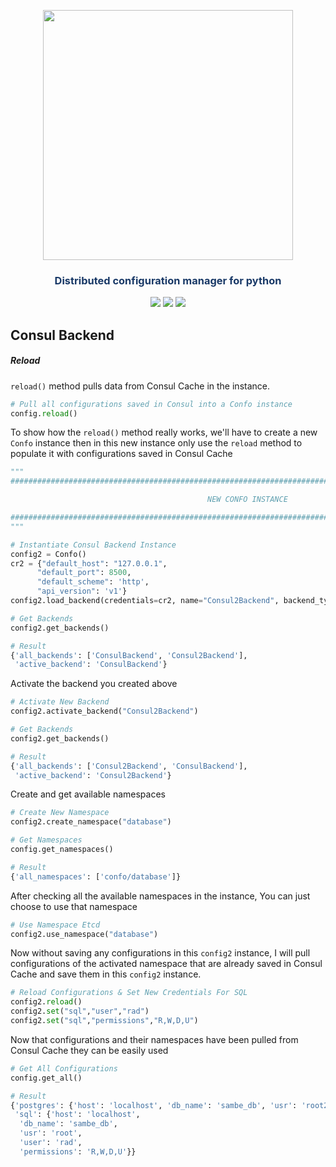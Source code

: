 


<p align="center"><img src="https://raw.githubusercontent.com/sambe-consulting/confo/master/assets/logo.png" width="400"></p>

<p align="center"><h3 style="color: #193967; text-align: center">Distributed configuration manager for python</h3></p>

<p align="center">
<a href="https://github.com/sambe-consulting/confo/actions/workflows/pytest-workflow.yml"><img src="https://github.com/sambe-consulting/confo/actions/workflows/pytest-workflow.yml/badge.svg"></a>
<a href="https://houndci.com"><img src="https://img.shields.io/badge/Reviewed_by-Hound-8E64B0.svg"></a>
<a href="https://github.com/apache/zookeeper/blob/master/LICENSE.txt"><img src="https://img.shields.io/github/license/apache/zookeeper"></a>


</p>

## Consul Backend
##### Reload

`reload()` method pulls data from Consul Cache in the instance.

```python
# Pull all configurations saved in Consul into a Confo instance
config.reload()
```
To show how the `reload()` method really works, we'll have to create a new `Confo` instance then in this new instance only use the `reload` method to populate it with configurations saved in Consul Cache

```python
"""
###################################################################################################################

                                            NEW CONFO INSTANCE

###################################################################################################################
"""       

# Instantiate Consul Backend Instance 
config2 = Confo()
cr2 = {"default_host": "127.0.0.1",
      "default_port": 8500,
      "default_scheme": 'http',
      "api_version": 'v1'}
config2.load_backend(credentials=cr2, name="Consul2Backend", backend_type=BE.CONSUL_BACKEND)

# Get Backends
config2.get_backends()

# Result
{'all_backends': ['ConsulBackend', 'Consul2Backend'],
 'active_backend': 'ConsulBackend'}
```

Activate the backend you created above

```python
# Activate New Backend
config2.activate_backend("Consul2Backend")

# Get Backends
config2.get_backends()

# Result
{'all_backends': ['Consul2Backend', 'ConsulBackend'],
 'active_backend': 'Consul2Backend'}
```

Create and get available namespaces

```python
# Create New Namespace
config2.create_namespace("database")

# Get Namespaces
config.get_namespaces()

# Result
{'all_namespaces': ['confo/database']}
```

After checking all the available namespaces in the instance, You can just choose to use that namespace

```python
# Use Namespace Etcd
config2.use_namespace("database")
```

Now without saving any configurations in this `config2` instance, I will pull configurations of the activated namespace that are already saved in Consul Cache and save them in this `config2` instance.

```python
# Reload Configurations & Set New Credentials For SQL
config2.reload()
config2.set("sql","user","rad")
config2.set("sql","permissions","R,W,D,U")
```

Now that configurations and their namespaces have been pulled from Consul Cache they can be easily used

```python
# Get All Configurations
config.get_all()

# Result
{'postgres': {'host': 'localhost', 'db_name': 'sambe_db', 'usr': 'root2'},
 'sql': {'host': 'localhost',
  'db_name': 'sambe_db',
  'usr': 'root',
  'user': 'rad',
  'permissions': 'R,W,D,U'}}
```


